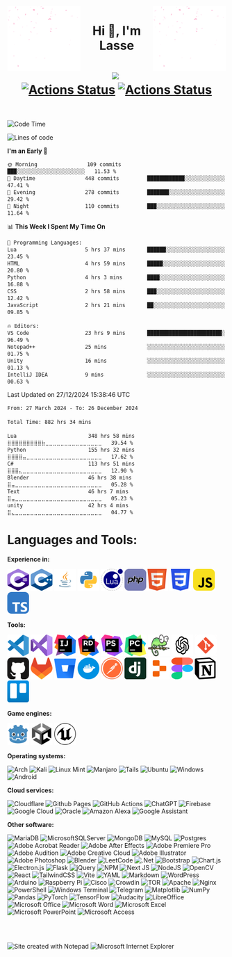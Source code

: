 <img src="resources/animation.gif" align="left" width="168" height="148"/>
<img src="resources/animation.gif" align="right" width="168" height="148"/>
<div align="center">

# Hi 👋, I'm Lasse<br><br>![](https://komarev.com/ghpvc/?username=lassethorlepik&color=blue&style=plastic)&nbsp;[![Actions Status](https://github.com/lassethorlepik/lassethorlepik/actions/workflows/waka.yml/badge.svg)](https://github.com/lassethorlepik/lassethorlepik/actions)&nbsp;[![Actions Status](https://github.com/lassethorlepik/lassethorlepik/actions/workflows/waka-simple.yml/badge.svg)](https://github.com/lassethorlepik/lassethorlepik/actions)<br><br>

</div>

<!--START_SECTION:waka-->
![Code Time](http://img.shields.io/badge/Code%20Time-882%20hrs%2034%20mins-blue)

![Lines of code](https://img.shields.io/badge/From%20Hello%20World%20I%27ve%20Written-5.2%20million%20lines%20of%20code-blue)

**I'm an Early 🐤** 

```text
🌞 Morning                109 commits         ███░░░░░░░░░░░░░░░░░░░░░░   11.53 % 
🌆 Daytime                448 commits         ████████████░░░░░░░░░░░░░   47.41 % 
🌃 Evening                278 commits         ███████░░░░░░░░░░░░░░░░░░   29.42 % 
🌙 Night                  110 commits         ███░░░░░░░░░░░░░░░░░░░░░░   11.64 % 
```


📊 **This Week I Spent My Time On** 

```text
💬 Programming Languages: 
Lua                      5 hrs 37 mins       ██████░░░░░░░░░░░░░░░░░░░   23.45 % 
HTML                     4 hrs 59 mins       █████░░░░░░░░░░░░░░░░░░░░   20.80 % 
Python                   4 hrs 3 mins        ████░░░░░░░░░░░░░░░░░░░░░   16.88 % 
CSS                      2 hrs 58 mins       ███░░░░░░░░░░░░░░░░░░░░░░   12.42 % 
JavaScript               2 hrs 21 mins       ██░░░░░░░░░░░░░░░░░░░░░░░   09.85 % 

🔥 Editors: 
VS Code                  23 hrs 9 mins       ████████████████████████░   96.49 % 
Notepad++                25 mins             ░░░░░░░░░░░░░░░░░░░░░░░░░   01.75 % 
Unity                    16 mins             ░░░░░░░░░░░░░░░░░░░░░░░░░   01.13 % 
IntelliJ IDEA            9 mins              ░░░░░░░░░░░░░░░░░░░░░░░░░   00.63 % 
```


 Last Updated on 27/12/2024 15:38:46 UTC
<!--END_SECTION:waka-->

<!--START_SECTION:waka-simple-->

```text
From: 27 March 2024 - To: 26 December 2024

Total Time: 882 hrs 34 mins

Lua                       348 hrs 58 mins ⣿⣿⣿⣿⣿⣿⣿⣿⣿⣷⣀⣀⣀⣀⣀⣀⣀⣀⣀⣀⣀⣀⣀⣀⣀   39.54 %
Python                    155 hrs 32 mins ⣿⣿⣿⣿⣤⣀⣀⣀⣀⣀⣀⣀⣀⣀⣀⣀⣀⣀⣀⣀⣀⣀⣀⣀⣀   17.62 %
C#                        113 hrs 51 mins ⣿⣿⣿⣄⣀⣀⣀⣀⣀⣀⣀⣀⣀⣀⣀⣀⣀⣀⣀⣀⣀⣀⣀⣀⣀   12.90 %
Blender                   46 hrs 38 mins  ⣿⣤⣀⣀⣀⣀⣀⣀⣀⣀⣀⣀⣀⣀⣀⣀⣀⣀⣀⣀⣀⣀⣀⣀⣀   05.28 %
Text                      46 hrs 7 mins   ⣿⣤⣀⣀⣀⣀⣀⣀⣀⣀⣀⣀⣀⣀⣀⣀⣀⣀⣀⣀⣀⣀⣀⣀⣀   05.23 %
unity                     42 hrs 4 mins   ⣿⣄⣀⣀⣀⣀⣀⣀⣀⣀⣀⣀⣀⣀⣀⣀⣀⣀⣀⣀⣀⣀⣀⣀⣀   04.77 %
```

<!--END_SECTION:waka-simple-->

# Languages and Tools:

**Experience in:**

<img src="svg/csharp.svg" alt="csharp" width="50" height="50"/>&nbsp;<img src="svg/cplusplus.svg" alt="cplusplus" width="50" height="50"/>&nbsp;<img src="svg/java.svg" alt="java" width="50" height="50"/>&nbsp;<img src="svg/python.svg" alt="python" width="50" height="50"/>&nbsp;<img src="svg/lua.svg" alt="lua" width="50" height="50"/>&nbsp;<img src="svg/php.svg" alt="php" width="50" height="50"/><img src="svg/html5.svg" alt="html5" width="50" height="50"/>&nbsp;<img src="svg/css3.svg" alt="css3" width="50" height="50"/>&nbsp;<img src="svg/javascript.svg" alt="javascript" width="50" height="50"/>&nbsp;<img src="svg/typescript.svg" alt="typescript" width="50" height="50"/>

**Tools:**

<img src="svg/visualstudiocode.svg" alt="visualstudiocode" width="50" height="50"/>&nbsp;<img src="svg/visualstudio.svg" alt="visualstudio" width="50" height="50"/>&nbsp;<img src="svg/intellijidea.svg" alt="IntelliJIDEAIcon" width="50" height="50"/>&nbsp;<img src="svg/rider.svg" alt="rider" width="50" height="50"/>&nbsp;<img src="svg/phpstorm.svg" alt="phpstorm" width="50" height="50"/>&nbsp;<img src="svg/pycharm.svg" alt="pycharm" width="50" height="50"/>&nbsp;<img src="svg/notepadplusplus.svg" alt="notepadplusplus" width="50" height="50"/>&nbsp;<img src="svg/openai.svg" alt="openai" width="50" height="50"/>&nbsp;<img src="svg/git.svg" alt="git" width="50" height="50"/>&nbsp;<img src="svg/github.svg" alt="github" width="50" height="50"/>&nbsp;<img src="svg/gitlab.svg" alt="gitlab" width="50" height="50"/>&nbsp;<img src="svg/bitbucket.svg" alt="bitbucket" width="50" height="50"/>&nbsp;<img src="svg/docker.svg" alt="docker" width="50" height="50"/>&nbsp;<img src="svg/postman.svg" alt="postman" width="50" height="50"/>&nbsp;<img src="svg/django.svg" alt="django" width="50" height="50"/>&nbsp;<img src="svg/replit.svg" alt="replit" width="50" height="50"/>&nbsp;<img src="svg/figma.svg" alt="figma" width="50" height="50"/>&nbsp;<img src="svg/notion.svg" alt="notion" width="50" height="50"/>&nbsp;<img src="svg/trello.svg" alt="trello" width="50" height="50"/>

**Game engines:**

<img src="svg/godot.svg" alt="godot" width="50" height="50"/>&nbsp;<img src="svg/unity.svg" alt="unity" width="50" height="50"/>&nbsp;<img src="svg/unreal.svg" alt="unreal" width="50" height="50"/>

**Operating systems:**

![Arch](https://img.shields.io/badge/Arch%20Linux-1793D1?logo=arch-linux&logoColor=fff&style=for-the-badge)
![Kali](https://img.shields.io/badge/Kali-268BEE?style=for-the-badge&logo=kalilinux&logoColor=white)
![Linux Mint](https://img.shields.io/badge/Linux%20Mint-87CF3E?style=for-the-badge&logo=Linux%20Mint&logoColor=white)
![Manjaro](https://img.shields.io/badge/Manjaro-35BF5C?style=for-the-badge&logo=Manjaro&logoColor=white)
![Tails](https://img.shields.io/badge/Tails%20-56347C?&style=for-the-badge&logo=tails&logoColor=white)
![Ubuntu](https://img.shields.io/badge/Ubuntu-E95420?style=for-the-badge&logo=ubuntu&logoColor=white)
![Windows](https://img.shields.io/badge/Windows-0078D6?style=for-the-badge&logo=windows&logoColor=white)
![Android](https://img.shields.io/badge/Android-3DDC84?style=for-the-badge&logo=android&logoColor=white)

**Cloud services:**

![Cloudflare](https://img.shields.io/badge/Cloudflare-F38020?style=for-the-badge&logo=Cloudflare&logoColor=white)
![Github Pages](https://img.shields.io/badge/github%20pages-121013?style=for-the-badge&logo=github&logoColor=white)
![GitHub Actions](https://img.shields.io/badge/github%20actions-%232671E5.svg?style=for-the-badge&logo=githubactions&logoColor=white)
![ChatGPT](https://img.shields.io/badge/chatGPT-74aa9c?style=for-the-badge&logo=openai&logoColor=white)
![Firebase](https://img.shields.io/badge/firebase-%23039BE5.svg?style=for-the-badge&logo=firebase)
![Google Cloud](https://img.shields.io/badge/GoogleCloud-%234285F4.svg?style=for-the-badge&logo=google-cloud&logoColor=white)
![Oracle](https://img.shields.io/badge/Oracle-F80000?style=for-the-badge&logo=oracle&logoColor=white)
![Amazon Alexa](https://img.shields.io/badge/amazon%20alexa-52b5f7?style=for-the-badge&logo=amazon%20alexa&logoColor=white)
![Google Assistant](https://img.shields.io/badge/google%20assistant-4285F4?style=for-the-badge&logo=google%20assistant&logoColor=white)

**Other software:**

![MariaDB](https://img.shields.io/badge/MariaDB-003545?style=for-the-badge&logo=mariadb&logoColor=white)
![MicrosoftSQLServer](https://img.shields.io/badge/Microsoft%20SQL%20Server-CC2927?style=for-the-badge&logo=microsoft%20sql%20server&logoColor=white)
![MongoDB](https://img.shields.io/badge/MongoDB-%234ea94b.svg?style=for-the-badge&logo=mongodb&logoColor=white)
![MySQL](https://img.shields.io/badge/mysql-4479A1.svg?style=for-the-badge&logo=mysql&logoColor=white)
![Postgres](https://img.shields.io/badge/postgres-%23316192.svg?style=for-the-badge&logo=postgresql&logoColor=white)
![Adobe Acrobat Reader](https://img.shields.io/badge/Adobe%20Acrobat%20Reader-EC1C24.svg?style=for-the-badge&logo=Adobe%20Acrobat%20Reader&logoColor=white)
![Adobe After Effects](https://img.shields.io/badge/Adobe%20After%20Effects-9999FF.svg?style=for-the-badge&logo=Adobe%20After%20Effects&logoColor=white)
![Adobe Premiere Pro](https://img.shields.io/badge/Adobe%20Premiere%20Pro-9999FF.svg?style=for-the-badge&logo=Adobe%20Premiere%20Pro&logoColor=white)
![Adobe Audition](https://img.shields.io/badge/Adobe%20Audition-9999FF.svg?style=for-the-badge&logo=Adobe%20Audition&logoColor=white)
![Adobe Creative Cloud](https://img.shields.io/badge/Adobe%20Creative%20Cloud-DA1F26.svg?style=for-the-badge&logo=Adobe%20Creative%20Cloud&logoColor=white)
![Adobe Illustrator](https://img.shields.io/badge/adobe%20illustrator-%23FF9A00.svg?style=for-the-badge&logo=adobe%20illustrator&logoColor=white)
![Adobe Photoshop](https://img.shields.io/badge/adobe%20photoshop-%2331A8FF.svg?style=for-the-badge&logo=adobe%20photoshop&logoColor=white)
![Blender](https://img.shields.io/badge/blender-%23F5792A.svg?style=for-the-badge&logo=blender&logoColor=white)
![LeetCode](https://img.shields.io/badge/LeetCode-000000?style=for-the-badge&logo=LeetCode&logoColor=#d16c06)
![.Net](https://img.shields.io/badge/.NET-5C2D91?style=for-the-badge&logo=.net&logoColor=white)
![Bootstrap](https://img.shields.io/badge/bootstrap-%238511FA.svg?style=for-the-badge&logo=bootstrap&logoColor=white)
![Chart.js](https://img.shields.io/badge/chart.js-F5788D.svg?style=for-the-badge&logo=chart.js&logoColor=white)
![Electron.js](https://img.shields.io/badge/Electron-191970?style=for-the-badge&logo=Electron&logoColor=white)
![Flask](https://img.shields.io/badge/flask-%23000.svg?style=for-the-badge&logo=flask&logoColor=white)
![jQuery](https://img.shields.io/badge/jquery-%230769AD.svg?style=for-the-badge&logo=jquery&logoColor=white)
![NPM](https://img.shields.io/badge/NPM-%23CB3837.svg?style=for-the-badge&logo=npm&logoColor=white)
![Next JS](https://img.shields.io/badge/Next-black?style=for-the-badge&logo=next.js&logoColor=white)
![NodeJS](https://img.shields.io/badge/node.js-6DA55F?style=for-the-badge&logo=node.js&logoColor=white)
![OpenCV](https://img.shields.io/badge/opencv-%23white.svg?style=for-the-badge&logo=opencv&logoColor=white)
![React](https://img.shields.io/badge/react-%2320232a.svg?style=for-the-badge&logo=react&logoColor=%2361DAFB)
![TailwindCSS](https://img.shields.io/badge/tailwindcss-%2338B2AC.svg?style=for-the-badge&logo=tailwind-css&logoColor=white)
![Vite](https://img.shields.io/badge/vite-%23646CFF.svg?style=for-the-badge&logo=vite&logoColor=white)
![YAML](https://img.shields.io/badge/yaml-%23ffffff.svg?style=for-the-badge&logo=yaml&logoColor=151515)
![Markdown](https://img.shields.io/badge/markdown-%23000000.svg?style=for-the-badge&logo=markdown&logoColor=white)
![WordPress](https://img.shields.io/badge/WordPress-%23117AC9.svg?style=for-the-badge&logo=WordPress&logoColor=white)
![Arduino](https://img.shields.io/badge/-Arduino-00979D?style=for-the-badge&logo=Arduino&logoColor=white)
![Raspberry Pi](https://img.shields.io/badge/-RaspberryPi-C51A4A?style=for-the-badge&logo=Raspberry-Pi)
![Cisco](https://img.shields.io/badge/cisco-%23049fd9.svg?style=for-the-badge&logo=cisco&logoColor=black)
![Crowdin](https://img.shields.io/badge/Crowdin-2E3340.svg?style=for-the-badge&logo=Crowdin&logoColor=white)
![TOR](https://img.shields.io/badge/tor-%237E4798.svg?style=for-the-badge&logo=tor-project&logoColor=white)
![Apache](https://img.shields.io/badge/apache-%23D42029.svg?style=for-the-badge&logo=apache&logoColor=white)
![Nginx](https://img.shields.io/badge/nginx-%23009639.svg?style=for-the-badge&logo=nginx&logoColor=white)
![PowerShell](https://img.shields.io/badge/PowerShell-%235391FE.svg?style=for-the-badge&logo=powershell&logoColor=white)
![Windows Terminal](https://img.shields.io/badge/Windows%20Terminal-%234D4D4D.svg?style=for-the-badge&logo=windows-terminal&logoColor=white)
![Telegram](https://img.shields.io/badge/Telegram-2CA5E0?style=for-the-badge&logo=telegram&logoColor=white)
![Matplotlib](https://img.shields.io/badge/Matplotlib-%23ffffff.svg?style=for-the-badge&logo=Matplotlib&logoColor=black)
![NumPy](https://img.shields.io/badge/numpy-%23013243.svg?style=for-the-badge&logo=numpy&logoColor=white)
![Pandas](https://img.shields.io/badge/pandas-%23150458.svg?style=for-the-badge&logo=pandas&logoColor=white)
![PyTorch](https://img.shields.io/badge/PyTorch-%23EE4C2C.svg?style=for-the-badge&logo=PyTorch&logoColor=white)
![TensorFlow](https://img.shields.io/badge/TensorFlow-%23FF6F00.svg?style=for-the-badge&logo=TensorFlow&logoColor=white)
![Audacity](https://img.shields.io/badge/Audacity-0000CC?style=for-the-badge&logo=audacity&logoColor=white)
![LibreOffice](https://img.shields.io/badge/LibreOffice-%2318A303?style=for-the-badge&logo=LibreOffice&logoColor=white)
![Microsoft Office](https://img.shields.io/badge/Microsoft_Office-D83B01?style=for-the-badge&logo=microsoft-office&logoColor=white)
![Microsoft Word](https://img.shields.io/badge/Microsoft_Word-2B579A?style=for-the-badge&logo=microsoft-word&logoColor=white)
![Microsoft Excel](https://img.shields.io/badge/Microsoft_Excel-217346?style=for-the-badge&logo=microsoft-excel&logoColor=white)
![Microsoft PowerPoint](https://img.shields.io/badge/Microsoft_PowerPoint-B7472A?style=for-the-badge&logo=microsoft-powerpoint&logoColor=white)
![Microsoft Access](https://img.shields.io/badge/Microsoft_Access-A4373A?style=for-the-badge&logo=microsoft-access&logoColor=white)

<br><br>

<img src="https://raw.githubusercontent.com/BrunnerLivio/brunnerlivio/master/images/notepad.gif" alt="Site created with Notepad" height="30" /><span>&nbsp;</span><img src="https://raw.githubusercontent.com/BrunnerLivio/brunnerlivio/master/images/ie_logo.gif" alt="Microsoft Internet Explorer" height="30" />
